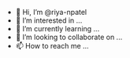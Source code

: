 - 👋 Hi, I’m @riya-npatel
- 👀 I’m interested in ...
- 🌱 I’m currently learning ...
- 💞️ I’m looking to collaborate on ...
- 📫 How to reach me ...

<!---
riya-npatel/riya-npatel is a ✨ special ✨ repository because its `README.md` (this file) appears on your GitHub profile.
You can click the Preview link to take a look at your changes.
--->
